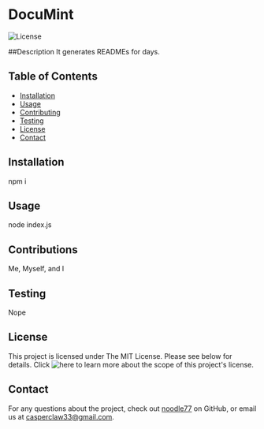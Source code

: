 # DocuMint
  ![License](https://img.shields.io/badge/License-MIT-blue.svg)

  ##Description
  It generates READMEs for days.

  ## Table of Contents
  - [Installation](#installation)
  - [Usage](#usage)
  - [Contributing](#contributing)
  - [Testing](#testing)
  - [License](#license)
  - [Contact](#contact)

  ## Installation
  npm i

  ## Usage
  node index.js

  ## Contributions
  Me, Myself, and I

  ## Testing
  Nope

  ## License
  This project is licensed under The MIT License. Please see below for details.
  Click ![here](https://opensource.org/licenses/mit) to learn more about the scope of this project's license.

  ## Contact
  For any questions about the project, check out [noodle77](https://github.com/noodle77) on GitHub,
  or email us at casperclaw33@gmail.com.
